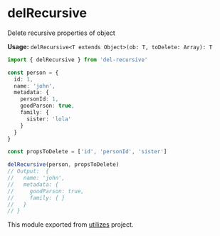# delRecursive

Delete recursive properties of object

**Usage:** `delRecursive<T extends Object>(ob: T, toDelete: Array): T`

```typescript
import { delRecursive } from 'del-recursive'

const person = {
  id: 1,
  name: 'john',
  metadata: {
    personId: 1,
    goodParson: true,
    family: {
      sister: 'lola'
    }
  }
}

const propsToDelete = ['id', 'personId', 'sister']

delRecursive(person, propsToDelete)
// Output:  {
//   name: 'john',
//   metadata: {
//     goodParson: true,
//     family: { }
//   }
// }
```

<!-- *keywords [] *keywordsend -->


This module exported from [utilizes](https://www.npmjs.com/package/utilizes) project.

<!-- -->
